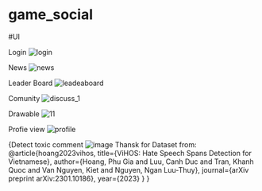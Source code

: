 ﻿# game_social

#UI 

Login
![login](https://github.com/q1xuanx/game_social/assets/93658293/317d4566-91e5-4bbe-8cb2-d611db9760a7)

News
![news](https://github.com/q1xuanx/game_social/assets/93658293/2543e89c-cc96-446a-a558-8f7f72b185be)

Leader Board 
![leadeaboard](https://github.com/q1xuanx/game_social/assets/93658293/6327567f-f453-4bb7-9d67-4a1f237530e5)

Comunity
![discuss_1](https://github.com/q1xuanx/game_social/assets/93658293/d7ca41b6-8a4d-477b-bdb4-e8dc4b0a67e9)

Drawable 
![11](https://github.com/q1xuanx/game_social/assets/93658293/ca513819-23e6-4dd2-b4c3-0f6c5972f8bf)

Profie view
![profile](https://github.com/q1xuanx/game_social/assets/93658293/8c5ef6f8-054e-4a5c-95d3-7066a57a68d3)

{Detect toxic comment 
  ![image](https://github.com/q1xuanx/game_social/assets/93658293/0647a2ea-ba9a-4ab7-8140-84374a533b40)
  Thansk for Dataset from: 
  @article{hoang2023vihos,
    title={ViHOS: Hate Speech Spans Detection for Vietnamese},
    author={Hoang, Phu Gia and Luu, Canh Duc and Tran, Khanh Quoc and Van Nguyen, Kiet and Nguyen, Ngan Luu-Thuy},
    journal={arXiv preprint arXiv:2301.10186},
    year={2023}
  }
}
